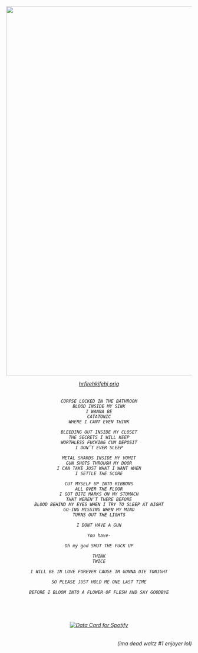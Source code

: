 

</a>

<h6 align="center"> 
  <img width="1000" src="https://github.com/user-attachments/assets/fcc70c07-3367-4a57-9e45-e7745946b720">

  [hrfjrehkifehj orig](https://www.youtube.com/watch?v=IiVW800ICgc)

<h6 align="center"> 
  
~~~~~~
CORPSE LOCKED IN THE BATHROOM
BLOOD INSIDE MY SINK
I WANNA BE
CATATONIC
WHERE I CANT EVEN THINK

BLEEDING OUT INSIDE MY CLOSET
THE SECRETS I WILL KEEP
WORTHLESS FUCKING CUM DEPOSIT
I DON’T EVER SLEEP

METAL SHARDS INSIDE MY VOMIT
GUN SHOTS THROUGH MY DOOR
I CAN TAKE JUST WHAT I WANT WHEN
I SETTLE THE SCORE

CUT MYSELF UP INTO RIBBONS
ALL OVER THE FLOOR
I GOT BITE MARKS ON MY STOMACH
THAT WEREN’T THERE BEFORE
BLOOD BEHIND MY EYES WHEN I TRY TO SLEEP AT NIGHT
GO-ING MISSING WHEN MY MIND
TURNS OUT THE LIGHTS

I DONT HAVE A GUN

You have-

Oh my god SHUT THE FUCK UP

THINK
TWICE

I WILL BE IN LOVE FOREVER CAUSE IM GONNA DIE TONIGHT

SO PLEASE JUST HOLD ME ONE LAST TIME

BEFORE I BLOOM INTO A FLOWER OF FLESH AND SAY GOODBYE
~~~~~~

</h6>

#
<h6 align="center"> 
</br>
</br>

<a href="https://data-card-for-spotify.herokuapp.com/card?user_id=u0u4aguznmg71vt7b17xnp0vc">
  <img src="https://data-card-for-spotify.herokuapp.com/api/card?user_id=u0u4aguznmg71vt7b17xnp0vc" alt="Data Card for Spotify">
</a>

<h6 align="right"> 
(ima dead waltz #1 enjoyer lol)
